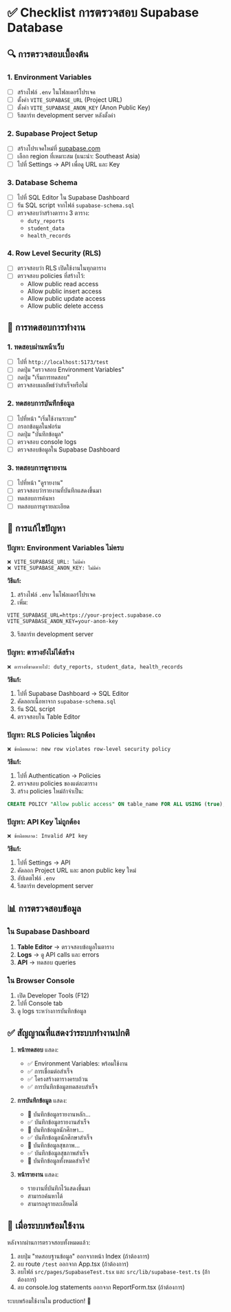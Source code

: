 # ✅ Checklist การตรวจสอบ Supabase Database

## 🔍 การตรวจสอบเบื้องต้น

### 1. Environment Variables
- [ ] สร้างไฟล์ `.env` ในโฟลเดอร์โปรเจค
- [ ] ตั้งค่า `VITE_SUPABASE_URL` (Project URL)
- [ ] ตั้งค่า `VITE_SUPABASE_ANON_KEY` (Anon Public Key)
- [ ] รีสตาร์ท development server หลังตั้งค่า

### 2. Supabase Project Setup
- [ ] สร้างโปรเจคใหม่ที่ [supabase.com](https://supabase.com)
- [ ] เลือก region ที่เหมาะสม (แนะนำ: Southeast Asia)
- [ ] ไปที่ Settings → API เพื่อดู URL และ Key

### 3. Database Schema
- [ ] ไปที่ SQL Editor ใน Supabase Dashboard
- [ ] รัน SQL script จากไฟล์ `supabase-schema.sql`
- [ ] ตรวจสอบว่าสร้างตาราง 3 ตาราง:
  - `duty_reports`
  - `student_data`
  - `health_records`

### 4. Row Level Security (RLS)
- [ ] ตรวจสอบว่า RLS เปิดใช้งานในทุกตาราง
- [ ] ตรวจสอบ policies ที่สร้างไว้:
  - Allow public read access
  - Allow public insert access
  - Allow public update access
  - Allow public delete access

## 🧪 การทดสอบการทำงาน

### 1. ทดสอบผ่านหน้าเว็บ
- [ ] ไปที่ `http://localhost:5173/test`
- [ ] กดปุ่ม "ตรวจสอบ Environment Variables"
- [ ] กดปุ่ม "เริ่มการทดสอบ"
- [ ] ตรวจสอบผลลัพธ์ว่าสำเร็จหรือไม่

### 2. ทดสอบการบันทึกข้อมูล
- [ ] ไปที่หน้า "เริ่มใช้งานระบบ"
- [ ] กรอกข้อมูลในฟอร์ม
- [ ] กดปุ่ม "บันทึกข้อมูล"
- [ ] ตรวจสอบ console logs
- [ ] ตรวจสอบข้อมูลใน Supabase Dashboard

### 3. ทดสอบการดูรายงาน
- [ ] ไปที่หน้า "ดูรายงาน"
- [ ] ตรวจสอบว่ารายงานที่บันทึกแสดงขึ้นมา
- [ ] ทดสอบการค้นหา
- [ ] ทดสอบการดูรายละเอียด

## 🔧 การแก้ไขปัญหา

### ปัญหา: Environment Variables ไม่ครบ
```
❌ VITE_SUPABASE_URL: ไม่มีค่า
❌ VITE_SUPABASE_ANON_KEY: ไม่มีค่า
```
**วิธีแก้:**
1. สร้างไฟล์ `.env` ในโฟลเดอร์โปรเจค
2. เพิ่ม:
```env
VITE_SUPABASE_URL=https://your-project.supabase.co
VITE_SUPABASE_ANON_KEY=your-anon-key
```
3. รีสตาร์ท development server

### ปัญหา: ตารางยังไม่ได้สร้าง
```
❌ ตารางที่ขาดหายไป: duty_reports, student_data, health_records
```
**วิธีแก้:**
1. ไปที่ Supabase Dashboard → SQL Editor
2. คัดลอกเนื้อหาจาก `supabase-schema.sql`
3. รัน SQL script
4. ตรวจสอบใน Table Editor

### ปัญหา: RLS Policies ไม่ถูกต้อง
```
❌ ข้อผิดพลาด: new row violates row-level security policy
```
**วิธีแก้:**
1. ไปที่ Authentication → Policies
2. ตรวจสอบ policies ของแต่ละตาราง
3. สร้าง policies ใหม่ถ้าจำเป็น:
```sql
CREATE POLICY "Allow public access" ON table_name FOR ALL USING (true);
```

### ปัญหา: API Key ไม่ถูกต้อง
```
❌ ข้อผิดพลาด: Invalid API key
```
**วิธีแก้:**
1. ไปที่ Settings → API
2. คัดลอก Project URL และ anon public key ใหม่
3. อัปเดตไฟล์ `.env`
4. รีสตาร์ท development server

## 📊 การตรวจสอบข้อมูล

### ใน Supabase Dashboard
1. **Table Editor** → ตรวจสอบข้อมูลในตาราง
2. **Logs** → ดู API calls และ errors
3. **API** → ทดสอบ queries

### ใน Browser Console
1. เปิด Developer Tools (F12)
2. ไปที่ Console tab
3. ดู logs ระหว่างการบันทึกข้อมูล

## ✅ สัญญาณที่แสดงว่าระบบทำงานปกติ

1. **หน้าทดสอบ** แสดง:
   - ✅ Environment Variables: พร้อมใช้งาน
   - ✅ การเชื่อมต่อสำเร็จ
   - ✅ โครงสร้างตารางครบถ้วน
   - ✅ การบันทึกข้อมูลทดสอบสำเร็จ

2. **การบันทึกข้อมูล** แสดง:
   - 📝 บันทึกข้อมูลรายงานหลัก...
   - ✅ บันทึกข้อมูลรายงานสำเร็จ
   - 👥 บันทึกข้อมูลนักศึกษา...
   - ✅ บันทึกข้อมูลนักศึกษาสำเร็จ
   - 🏥 บันทึกข้อมูลสุขภาพ...
   - ✅ บันทึกข้อมูลสุขภาพสำเร็จ
   - 🎉 บันทึกข้อมูลทั้งหมดสำเร็จ!

3. **หน้ารายงาน** แสดง:
   - รายงานที่บันทึกไว้แสดงขึ้นมา
   - สามารถค้นหาได้
   - สามารถดูรายละเอียดได้

## 🚀 เมื่อระบบพร้อมใช้งาน

หลังจากผ่านการตรวจสอบทั้งหมดแล้ว:
1. ลบปุ่ม "ทดสอบฐานข้อมูล" ออกจากหน้า Index (ถ้าต้องการ)
2. ลบ route `/test` ออกจาก App.tsx (ถ้าต้องการ)
3. ลบไฟล์ `src/pages/SupabaseTest.tsx` และ `src/lib/supabase-test.ts` (ถ้าต้องการ)
4. ลบ console.log statements ออกจาก ReportForm.tsx (ถ้าต้องการ)

ระบบพร้อมใช้งานใน production! 🎉 
